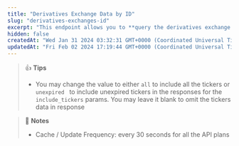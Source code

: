```yaml
---
title: "Derivatives Exchange Data by ID"
slug: "derivatives-exchanges-id"
excerpt: "This endpoint allows you to **query the derivatives exchange’s related data (id, name, open interest, .... etc) based on the exchanges’ id**."
hidden: false
createdAt: "Wed Jan 31 2024 03:32:31 GMT+0000 (Coordinated Universal Time)"
updatedAt: "Fri Feb 02 2024 17:19:44 GMT+0000 (Coordinated Universal Time)"
---
```

> 👍 **Tips**
> 
> - You may change the value to either `all`  to include all the tickers or `unexpired ` to include unexpired tickers in the responses for the `include_tickers` params. You may leave it blank to omit the tickers data in response

> 📘 **Notes**
> 
> - Cache / Update Frequency:  every 30 seconds for all the API plans
